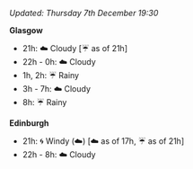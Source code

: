 *Updated: Thursday 7th December 19:30*

**Glasgow**

* 21h: :cloud: Cloudy [:umbrella: as of 21h]
* 22h - 0h: :cloud: Cloudy
* 1h, 2h: :umbrella: Rainy
* 3h - 7h: :cloud: Cloudy
* 8h: :umbrella: Rainy

**Edinburgh**

* 21h: :cyclone: Windy (:cloud:) [:cloud: as of 17h, :umbrella: as of 21h]
* 22h - 8h: :cloud: Cloudy
